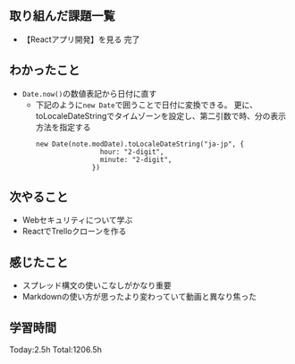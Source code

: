 ## 取り組んだ課題一覧
- 【Reactアプリ開発】を見る 完了

## わかったこと

- `Date.now()`の数値表記から日付に直す
  - 下記のように`new Date`で囲うことで日付に変換できる。
    更に、toLocaleDateStringでタイムゾーンを設定し、第二引数で時、分の表示方法を指定する
    ```
    new Date(note.modDate).toLocaleDateString("ja-jp", {
                    hour: "2-digit",
                    minute: "2-digit",
                  })
    ```

## 次やること

-  Webセキュリティについて学ぶ
- ReactでTrelloクローンを作る

## 感じたこと

- スプレッド構文の使いこなしがかなり重要
- Markdownの使い方が思ったより変わっていて動画と異なり焦った
 
## 学習時間

Today:2.5h
Total:1206.5h
